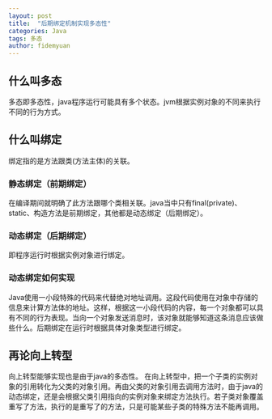 ```yaml
---
layout: post
title:  "后期绑定机制实现多态性"
categories: Java
tags: 多态
author: fidemyuan
---
```


## 什么叫多态

多态即多态性，java程序运行可能具有多个状态。jvm根据实例对象的不同来执行不同的行为方式。

## 什么叫绑定

绑定指的是方法跟类(方法主体)的关联。

### 静态绑定（前期绑定）

在编译期间就明确了此方法跟哪个类相关联。java当中只有final(private)、static、构造方法是前期绑定，其他都是动态绑定（后期绑定）。

### 动态绑定（后期绑定）

即程序运行时根据实例对象进行绑定。

### 动态绑定如何实现
Java使用一小段特殊的代码来代替绝对地址调用。这段代码使用在对象中存储的信息来计算方法体的地址。这样，根据这一小段代码的内容，每一个对象都可以具有不同的行为表现。当向一个对象发送消息时，该对象就能够知道这条消息应该做些什么。后期绑定在运行时根据具体对象类型进行绑定。

## 再论向上转型

向上转型能够实现也是由于java的多态性。
在向上转型中，把一个子类的实例对象的引用转化为父类的对象引用。再由父类的对象引用去调用方法时，由于java的动态绑定，还是会根据父类引用指向的实例对象来绑定方法执行。若子类对象覆盖重写了方法，执行的是重写了的方法，只是可能某些子类的特殊方法不能再调用。
